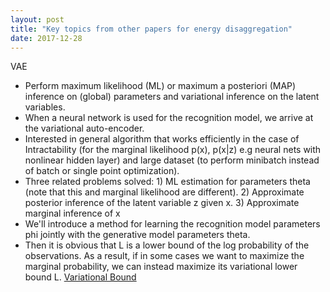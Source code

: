 ```yaml
---
layout: post
title: "Key topics from other papers for energy disaggregation"
date: 2017-12-28
---
```


VAE
- Perform maximum likelihood (ML) or maximum a posteriori (MAP) inference on (global) parameters and variational inference on the latent variables.
- When a neural network is used for the recognition model, we arrive at the variational auto-encoder.
- Interested in general algorithm that works efficiently in the case of Intractability (for the marginal likelihood p(x), p(x|z) e.g neural nets with nonlinear hidden layer) and large dataset (to perform minibatch instead of batch or single point optimization).
- Three related problems solved: 1) ML estimation for parameters theta (note that this and marginal likelihood are different). 2) Approximate posterior inference of the latent variable z given x. 3) Approximate marginal inference of x
- We'll introduce a method for learning the recognition model parameters phi jointly with the generative model parameters theta.
- Then it is obvious that L is a lower bound of the log probability of the observations. As a result, if in some cases we want to maximize the marginal probability, we can instead maximize its variational lower bound L. [Variational Bound](http://legacydirs.umiacs.umd.edu/~xyang35/files/understanding-variational-lower.pdf) 
